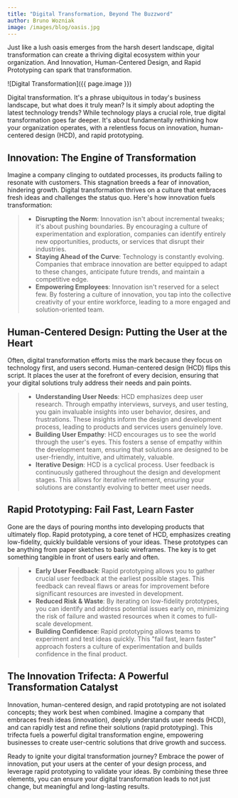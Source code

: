 ```yaml
---
title: "Digital Transformation, Beyond The Buzzword"
author: Bruno Wozniak
image: /images/blog/oasis.jpg
---
```


Just like a lush oasis emerges from the harsh desert landscape, digital transformation can create a thriving digital ecosystem within your organization.
And Innovation, Human-Centered Design, and Rapid Prototyping can spark that transformation.

![Digital Transformation]({{ page.image }})

<!--more-->

Digital transformation. It's a phrase ubiquitous in today's business landscape, but what does it truly mean? Is it simply about adopting the latest technology trends?  While technology plays a crucial role, true digital transformation goes far deeper.  It's about fundamentally rethinking how your organization operates, with a relentless focus on innovation,  human-centered design (HCD), and rapid prototyping.

## Innovation: The Engine of Transformation

Imagine a company clinging to outdated processes, its products failing to resonate with customers.  This stagnation breeds a fear of innovation, hindering growth.  Digital transformation thrives on a culture that embraces fresh ideas and challenges the status quo.  Here's how innovation fuels transformation:

> * **Disrupting the Norm**: Innovation isn't about incremental tweaks; it's about pushing boundaries. By encouraging a culture of experimentation and exploration, companies can identify entirely new opportunities, products, or services that disrupt their industries.
> * **Staying Ahead of the Curve**: Technology is constantly evolving. Companies that embrace innovation are better equipped to adapt to these changes, anticipate future trends, and maintain a competitive edge.
> * **Empowering Employees**: Innovation isn't reserved for a select few. By fostering a culture of innovation, you tap into the collective creativity of your entire workforce, leading to a more engaged and solution-oriented team.

## Human-Centered Design: Putting the User at the Heart

Often, digital transformation efforts miss the mark because they focus on technology first, and users second.  Human-centered design (HCD) flips this script.  It places the user at the forefront of every decision, ensuring that your digital solutions truly address their needs and pain points.

> * **Understanding User Needs**: HCD emphasizes deep user research. Through empathy interviews, surveys, and user testing, you gain invaluable insights into user behavior, desires, and frustrations. These insights inform the design and development process, leading to products and services users genuinely love.
> * **Building User Empathy**: HCD encourages us to see the world through the user's eyes. This fosters a sense of empathy within the development team, ensuring that solutions are designed to be user-friendly, intuitive, and ultimately, valuable.
> * **Iterative Design**: HCD is a cyclical process. User feedback is continuously gathered throughout the design and development stages. This allows for iterative refinement, ensuring your solutions are constantly evolving to better meet user needs.

## Rapid Prototyping: Fail Fast, Learn Faster

Gone are the days of pouring months into developing products that ultimately flop.  Rapid prototyping, a core tenet of HCD, emphasizes creating low-fidelity, quickly buildable versions of your ideas.  These prototypes can be anything from paper sketches to basic wireframes.  The key is to get something tangible in front of users early and often.

> * **Early User Feedback**: Rapid prototyping allows you to gather crucial user feedback at the earliest possible stages. This feedback can reveal flaws or areas for improvement before significant resources are invested in development.
> * **Reduced Risk & Waste**: By iterating on low-fidelity prototypes, you can identify and address potential issues early on, minimizing the risk of failure and wasted resources when it comes to full-scale development.
> * **Building Confidence**: Rapid prototyping allows teams to experiment and test ideas quickly. This "fail fast, learn faster" approach fosters a culture of experimentation and builds confidence in the final product.

## The Innovation Trifecta: A Powerful Transformation Catalyst

Innovation, human-centered design, and rapid prototyping are not isolated concepts; they work best when combined.  Imagine a  company that embraces fresh ideas (innovation), deeply understands user needs (HCD), and can rapidly test and refine their solutions (rapid prototyping).  This trifecta fuels a powerful digital transformation engine, empowering businesses to create user-centric solutions that drive growth and success.

Ready to ignite your digital transformation journey?  Embrace the power of innovation, put your users at the center of your design process, and leverage rapid prototyping to validate your ideas.  By combining these three elements, you can ensure your digital transformation leads to not just  change, but meaningful and long-lasting results.